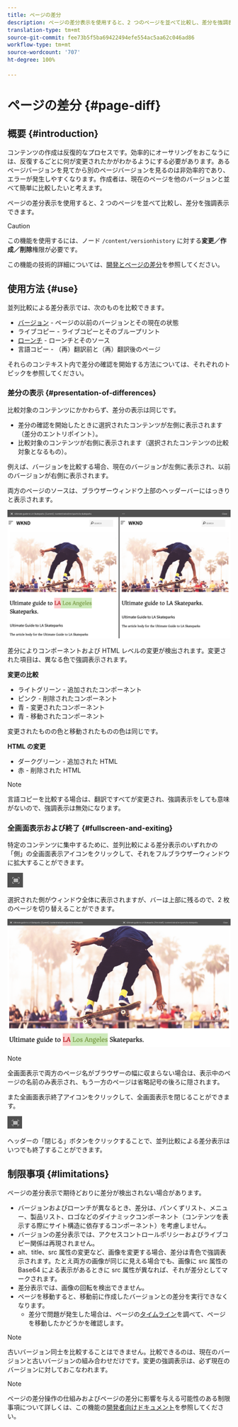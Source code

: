 ```yaml
---
title: ページの差分
description: ページの差分表示を使用すると、2 つのページを並べて比較し、差分を強調表示できます。
translation-type: tm+mt
source-git-commit: fee73b5f5ba69422494efe554ac5aa62c046ad86
workflow-type: tm+mt
source-wordcount: '707'
ht-degree: 100%

---
```



# ページの差分 {#page-diff}

## 概要 {#introduction}

コンテンツの作成は反復的なプロセスです。効率的にオーサリングをおこなうには、反復するごとに何が変更されたかがわかるようにする必要があります。あるページバージョンを見てから別のページバージョンを見るのは非効率的であり、エラーが発生しやすくなります。作成者は、現在のページを他のバージョンと並べて簡単に比較したいと考えます。

ページの差分表示を使用すると、2 つのページを並べて比較し、差分を強調表示できます。

>[!CAUTION]
>
>この機能を使用するには、ノード `/content/versionhistory` に対する&#x200B;**変更／作成／削除**&#x200B;権限が必要です。
>
>この機能の技術的詳細については、[開発とページの差分](/help/implementing/developing/introduction/page-diff.md#operation-details)を参照してください。

## 使用方法 {#use}

並列比較による差分表示では、次のものを比較できます。

* [バージョン](/help/sites-cloud/authoring/features/page-versions.md#comparing-a-version-with-current-page) - ページの以前のバージョンとその現在の状態
* ライブコピー - ライブコピーとそのブループリント <!-- [Live Copies](/help/sites-administering/msm-livecopy.md#comparing-a-live-copy-page-with-a-blueprint-page) - Live Copy with its Blueprint-->
* [ローンチ](/help/sites-cloud/authoring/launches/editing.md#comparing-a-launch-page-to-its-source-page) - ローンチとそのソース
* 言語コピー - （再）翻訳前と（再）翻訳後のページ <!-- [Language Copies](/help/sites-administering/tc-manage.md#comparing-language-copies) - A page before and after (re-)translation-->

それらのコンテキスト内で差分の確認を開始する方法については、それぞれのトピックを参照してください。

### 差分の表示  {#presentation-of-differences}

比較対象のコンテンツにかかわらず、差分の表示は同じです。

* 差分の確認を開始したときに選択されたコンテンツが左側に表示されます（差分のエントリポイント）。
* 比較対象のコンテンツが右側に表示されます（選択されたコンテンツの比較対象となるもの）。

例えば、バージョンを比較する場合、現在のバージョンが左側に表示され、以前のバージョンが右側に表示されます。

両方のページのソースは、ブラウザーウィンドウ上部のヘッダーバーにはっきりと表示されます。

![バージョンの並列表示](/help/sites-cloud/authoring/assets/versions-side-by-side.png)

差分によりコンポーネントおよび HTML レベルの変更が検出されます。変更された項目は、異なる色で強調表示されます。

**変更の比較**

* ライトグリーン - 追加されたコンポーネント
* ピンク - 削除されたコンポーネント
* 青 - 変更されたコンポーネント
* 青 - 移動されたコンポーネント

変更されたものの色と移動されたものの色は同じです。

**HTML の変更**

* ダークグリーン - 追加された HTML
* 赤 - 削除された HTML

>[!NOTE]
>
>言語コピーを比較する場合は、翻訳ですべてが変更され、強調表示をしても意味がないので、強調表示は無効になります。

### 全画面表示および終了  {#fullscreen-and-exiting}

特定のコンテンツに集中するために、並列比較による差分表示のいずれかの「側」の全画面表示アイコンをクリックして、それをフルブラウザーウィンドウに拡大することができます。

![全画面表示ボタン](/help/sites-cloud/authoring/assets/versions-full-screen.png)

選択された側がウィンドウ全体に表示されますが、バーは上部に残るので、2 枚のページを切り替えることができます。

![全画面表示モード](/help/sites-cloud/authoring/assets/versions-full-screen-mode.png)

>[!NOTE]
>
>全画面表示で両方のページ名がブラウザーの幅に収まらない場合は、表示中のページの名前のみ表示され、もう一方のページは省略記号の後ろに隠されます。

また全画面表示終了アイコンをクリックして、全画面表示を閉じることができます。

![全画面モードを終了](/help/sites-cloud/authoring/assets/versions-exit-full-screen.png)

ヘッダーの「閉じる」ボタンをクリックすることで、並列比較による差分表示はいつでも終了することができます。

## 制限事項 {#limitations}

ページの差分表示で期待どおりに差分が検出されない場合があります。

* バージョンおよびローンチが異なるとき、差分は、パンくずリスト、メニュー、製品リスト、ロゴなどのダイナミックコンポーネント（コンテンツを表示する際にサイト構造に依存するコンポーネント）を考慮しません。
* バージョンの差分表示では、アクセスコントロールポリシーおよびライブコピー関係は再現されません。
* alt、title、src 属性の変更など、画像を変更する場合、差分は青色で強調表示されます。たとえ両方の画像が同じに見える場合でも、画像に src 属性の Base64 による表示があるときに src 属性が異なれば、それが差分としてマークされます。
* 差分表示では、画像の回転を検出できません。
* ページを移動すると、移動前に作成したバージョンとの差分を実行できなくなります。
   * 差分で問題が発生した場合は、ページの[タイムライン](/help/sites-cloud/authoring/getting-started/basic-handling.md#timeline)を調べて、ページを移動したかどうかを確認します。

>[!NOTE]
>
>古いバージョン同士を比較することはできません。比較できるのは、現在のバージョンと古いバージョンの組み合わせだけです。変更の強調表示は、必ず現在のバージョンに対しておこなわれます。

>[!NOTE]
>
>ページの差分操作の仕組みおよびページの差分に影響を与える可能性のある制限事項について詳しくは、この機能の[開発者向けドキュメント](/help/implementing/developing/introduction/page-diff.md)を参照してください。
